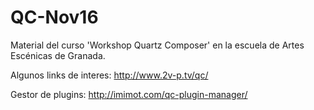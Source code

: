 # QC-Nov16
Material del curso 'Workshop Quartz Composer' en la escuela de Artes Escénicas de Granada.

Algunos links de interes:
  http://www.2v-p.tv/qc/
  
  Gestor de plugins: http://imimot.com/qc-plugin-manager/
